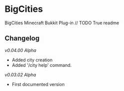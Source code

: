 BigCities
=========

BigCities Minecraft Bukkit Plug-in
// TODO True readme


Changelog
---------
*v0.04.00 Alpha*
- Added city creation
- Added '/city help' command.

*v0.03.02 Alpha*
- First documented version

